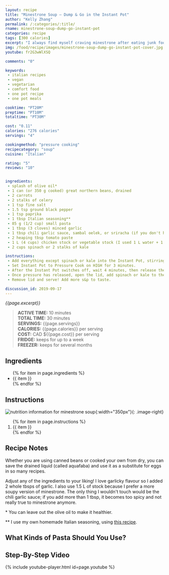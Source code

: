```yaml
---
layout: recipe
title: "Minestrone Soup — Dump & Go in the Instant Pot"
author: "Kelly Zhang"
permalink: /:categories/:title/
rname: minestrone-soup-dump-go-instant-pot
categories: recipe
tags: [300 calories]
excerpt: "I always find myself craving minestrone after eating junk food. It's savoury and delicious, but so light and healthy too. With a pressure cooker, you'll be able to make yourself a bowl of soup in less than half an hour—Instant gratification! Check out the how-to video at the bottom of the page to see a visual demonstration."
img: /food/recipe/images/minestrone-soup-dump-go-instant-pot-cover.jpg
youtube: fr2G3wWlXSQ

comments: "0"

keywords:
 - italian recipes
 - vegan
 - vegetarian
 - comfort food
 - one pot recipe
 - one pot meals

cooktime: "PT20M"
preptime: "PT10M"
totaltime: "PT30M"

cost: "0.11"
calories: "276 calories"
servings: "4"

cookingmethod: "pressure cooking"
recipecategory: "soup"
cuisine: "Italian"

rating: "5"
reviews: "10"


ingredients:
 - splash of olive oil*
 - 1 can (or 350 g cooked) great northern beans, drained
 - 2 carrots
 - 2 stalks of celery
 - 1 tsp fine salt
 - 1.5 tsp ground black pepper
 - 1 tsp paprika
 - 1 tbsp Italian seasoning**
 - 85 g (1/2 cup) small pasta
 - 1 tbsp (3 cloves) minced garlic
 - 1 tbsp chili garlic sauce, sambal oelek, or sriracha (if you don't have any of these, use 1/2 tsp red pepper flakes)
 - 2 heaping tbsp tomato paste
 - 1 L (4 cups) chicken stock or vegetable stock (I used 1 L water + 1 rounded tsp vegetable bouillon powder)
 - 2 cups spinach or 2 stalks of kale

instructions:
 - Add everything except spinach or kale into the Instant Pot, stirring to mix well.
 - Set Instant Pot to Pressure Cook on HIGH for 3 minutes.
 - After the Instant Pot switches off, wait 4 minutes, then release the pressure manually. Meanwhile, chop spinach or kale into small bite-sized pieces.
 - Once pressure has released, open the lid, add spinach or kale to the Instant Pot, then immediately close lid again for 5 more minutes.
 - Remove lid and serve! Add more s&p to taste.

discussion_id: 2019-09-17
---
```



*{{page.excerpt}}*

> **ACTIVE TIME:** 10 minutes  
> **TOTAL TIME:** 30 minutes  
> **SERVINGS:** {{page.servings}}  
> **CALORIES:** {{page.calories}} per serving  
> **COST:** CAD ${{page.cost}} per serving  
> **FRIDGE:** keeps for up to a week  
> **FREEZER:** keeps for several months

## Ingredients

<ul>
  {% for item in page.ingredients %}
    <li>{{ item }}</li>
  {% endfor %}
</ul>

## Instructions

![nutrition information for minestrone soup](/food/recipe/images/minestrone-soup-dump-go-instant-pot-nutrition.jpg){:width="350px"}{: .image-right}

<ol>
  {% for item in page.instructions %}
    <li>{{ item }}</li>
  {% endfor %}
</ol>


## Recipe Notes

Whether you are using canned beans or cooked your own from dry, you can save the drained liquid (called aquafaba) and use it as a substitute for eggs in so many recipes.

Adjust any of the ingredients to your liking! I love garlicky flavour so I added 2 whole tbsps of garlic. I also use 1.5 L of stock because I prefer a more soupy version of minestrone. The only thing I wouldn't touch would be the chili garlic sauce; if you add more than 1 tbsp, it becomes too spicy and not really true to minestrone anymore.

\* You can leave out the olive oil to make it healthier.

** I use my own homemade Italian seasoning, using [this recipe](https://addapinch.com/italian-seasoning-mix-recipe/).

## What Kinds of Pasta Should You Use?

## Step-By-Step Video

{% include youtube-player.html id=page.youtube %}
